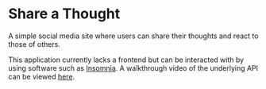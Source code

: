 # Share a Thought

A simple social media site where users can share their thoughts and react to those of others.

This application currently lacks a frontend but can be interacted with by using software such as [Insomnia](https://insomnia.rest). A walkthrough video of the underlying API can be viewed [here](https://drive.google.com/file/d/1q-xSEee_4JdKUjyhmvZHgYf8hv2p4CuP/view).